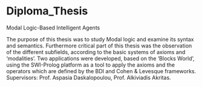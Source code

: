 Diploma_Thesis
==============

Modal Logic-Based Intelligent Agents

The purpose of this thesis was to study Modal logic and examine its syntax and semantics. Furthermore critical part of this thesis was the observation of the different subfields, according to the basic systems of axioms and ‘modalities’. Two applications were developed, based on the ‘Blocks World’, using the SWI-Prolog platform as a tool to apply the axioms and the operators which are defined by the BDI and Cohen & Levesque frameworks.
Supervisors: Prof. Aspasia Daskalopoulou, Prof. Alkiviadis Akritas.
